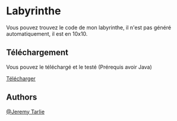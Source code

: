 
# Labyrinthe

Vous pouvez trouvez le code de mon labyrinthe, il n'est pas généré automatiquement, il est en 10x10.


## Téléchargement

Vous pouvez le téléchargé et le testé
(Prérequis avoir Java)

[Télécharger](https://github.com/Jeremy-Tarlie/Labyrinthe/labyrinthe.exe)


## Authors

[@Jeremy Tarlie](https://github.com/Jeremy-Tarlie)

